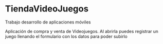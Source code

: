 # TiendaVideoJuegos
Trabajo desarrollo de aplicaciones móviles

Aplicación de compra y venta de Videojuegos.
Al abrirla puedes registrar un juego llenando el formulario con los datos para poder subirlo
